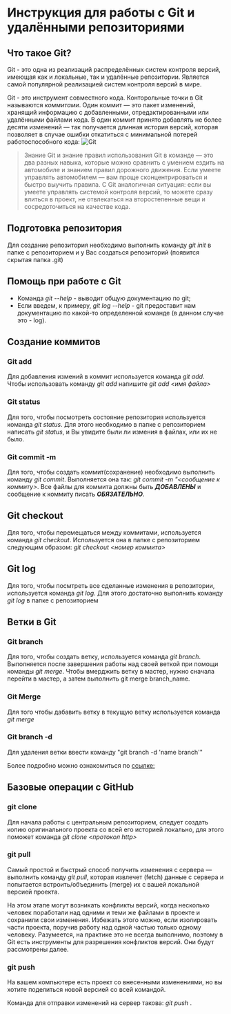 # Инструкция для работы с Git и удалёнными репозиториями

## Что такое Git?
Git - это одна из реализаций распределённых систем контроля версий, имеющая как и локальные, так и удалённые репозитории. Является самой популярной реализацией систем контроля версий в мире.

Git - это инструмент совместного кода. Конторольные точки в Git называются *коммитами*. Один коммит — это пакет изменений, хранящий информацию с добавленными, отредактированными или удалёнными файлами кода. В один коммит принято добавлять не более десяти изменений — так получается длинная история версий, которая позволяет в случае ошибки откатиться с минимальной потерей работоспособного кода:
![Git](113.jpg)

> Знание Git и знание правил использования Git в команде — это два разных навыка, которые можно сравнить с умением ездить на автомобиле и знанием правил дорожного движения. Если умеете управлять автомобилем — вам проще сконцентрироваться и быстро выучить правила. С Git аналогичная ситуация: если вы умеете управлять системой контроля версий, то можете сразу влиться в проект, не отвлекаться на второстепенные вещи и сосредоточиться на качестве кода.

## Подготовка репозитория
Для создание репозитория необходимо выполнить команду *git init*  в папке с репозиторием и у Вас создаться репозиторий (появится скрытая папка .git)

## Помощь при работе с Git

* Команда *git --help* - выводит общую документацию по git;
* Если введем, к примеру, *git log --help* - git предоставит нам документацию по какой-то определенной команде (в данном случае это - log).

## Создание коммитов

### Git add
Для добавления измений в коммит используется команда *git add*. Чтобы использовать команду *git add* напишите *git add <имя файла>*

### Git status
Для того, чтобы посмотреть состояние репозитория используется команда *git status*. Для этого необходимо в папке с репозиторием написать *git status*, и Вы увидите были ли измения в файлах, или их не было.

### Git commit -m
Для того, чтобы создать коммит(сохранение) необходимо выполнить команду *git commit*. Выполняется она так: *git commit -m "<сообщение к коммиту>*. Все файлы для коммита должны быть ***ДОБАВЛЕНЫ*** и сообщение к коммиту писать ***ОБЯЗАТЕЛЬНО***.

## Git checkout
Для того, чтобы перемещаться между коммитами, используется команда *git checkout*. Используется она в папке с репозиторием следующим образом: *git checkout <номер коммита>*

## Git log
Для того, чтобы посмтреть все сделанные изменения в репозитории, используется команда *git log*. Для этого достаточно выполнить команду *git log* в папке с репозиторием

## Ветки в Git

### Git branch

Для того, чтобы создать ветку, используется команда *git branch*. Выполняется после завершения работы над своей веткой при помощи команды *git merge*. Чтобы вмерджить ветку в мастер, нужно сначала перейти в мастер, а затем выполнить git merge branch_name.

### Git Merge

Для того чтобы дабавить ветку в текущую ветку используется команда *git merge <name branch>*

### Git branch -d

Для удаления ветки ввести команду "git branch -d 'name branch'"

Более подробно можно ознакомиться по [ссылке:](https://proglib.io/p/git-for-half-an-hour)

## Базовые операции c GitHub

### git clone

Для начала работы с центральным репозиторием, следует создать копию оригинального проекта со всей его историей локально, для этого поможет команда *git clone <протокол http>*

### git pull

Самый простой и быстрый способ получить изменения с сервера — выполнить команду *git pull*, которая извлечет (fetch) данные с сервера и попытается встроить/объединить (merge) их с вашей локальной версией проекта. 

На этом этапе могут возникать конфликты версий, когда несколько человек поработали над одними и теми же файлами в проекте и сохранили свои изменения. Избежать этого можно, если изолировать части проекта, поручив работу над одной частью только одному человеку. Разумеется, на практике это не всегда выполнимо, поэтому в Git есть инструменты для разрешения конфликтов версий. Они будут рассмотрены далее.

### git push 

На вашем компьютере есть проект со внесенными изменениями, но вы хотите поделиться новой версией со всей командой. 

Команда для отправки изменений на сервер такова: *git push* <remote-name> <branch-name>.